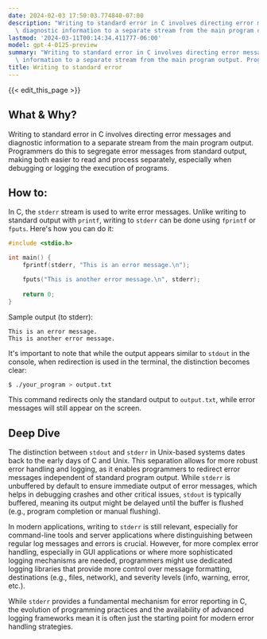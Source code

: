 ```yaml
---
date: 2024-02-03 17:50:03.774840-07:00
description: "Writing to standard error in C involves directing error messages and\
  \ diagnostic information to a separate stream from the main program output. Programmers\u2026"
lastmod: '2024-03-11T00:14:34.411777-06:00'
model: gpt-4-0125-preview
summary: "Writing to standard error in C involves directing error messages and diagnostic\
  \ information to a separate stream from the main program output. Programmers\u2026"
title: Writing to standard error
---
```


{{< edit_this_page >}}

## What & Why?

Writing to standard error in C involves directing error messages and diagnostic information to a separate stream from the main program output. Programmers do this to segregate error messages from standard output, making both easier to read and process separately, especially when debugging or logging the execution of programs.

## How to:

In C, the `stderr` stream is used to write error messages. Unlike writing to standard output with `printf`, writing to `stderr` can be done using `fprintf` or `fputs`. Here's how you can do it:

```c
#include <stdio.h>

int main() {
    fprintf(stderr, "This is an error message.\n");

    fputs("This is another error message.\n", stderr);
    
    return 0;
}
```

Sample output (to stderr):
```
This is an error message.
This is another error message.
```

It's important to note that while the output appears similar to `stdout` in the console, when redirection is used in the terminal, the distinction becomes clear:

```sh
$ ./your_program > output.txt
```

This command redirects only the standard output to `output.txt`, while error messages will still appear on the screen.

## Deep Dive

The distinction between `stdout` and `stderr` in Unix-based systems dates back to the early days of C and Unix. This separation allows for more robust error handling and logging, as it enables programmers to redirect error messages independent of standard program output. While `stderr` is unbuffered by default to ensure immediate output of error messages, which helps in debugging crashes and other critical issues, `stdout` is typically buffered, meaning its output might be delayed until the buffer is flushed (e.g., program completion or manual flushing).

In modern applications, writing to `stderr` is still relevant, especially for command-line tools and server applications where distinguishing between regular log messages and errors is crucial. However, for more complex error handling, especially in GUI applications or where more sophisticated logging mechanisms are needed, programmers might use dedicated logging libraries that provide more control over message formatting, destinations (e.g., files, network), and severity levels (info, warning, error, etc.).

While `stderr` provides a fundamental mechanism for error reporting in C, the evolution of programming practices and the availability of advanced logging frameworks mean it is often just the starting point for modern error handling strategies.

